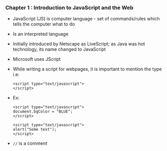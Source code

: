 ### Chapter 1 : Introduction to JavaScript and the Web

- JavaScript (JS) is computer language - set of commands/rules which tells the computer what to do
- Is an interpreted language

- Initially introduced by Netscape as LiveScript; as Java was hot technology, its name changed to JavaScript
- Microsoft uses JScript

- While writing a script for webpages, it is important to mention the type i.e:
  ```
  <script type="text/javascript">
  </script>
  ```

- Ex:
  ```
  <script type="text/javascript">
  document.bgColor = "BLUE";
  </script>
  ```

  ```
  <script type="text/javascript">
  alert("Some text");
  </script>
  ```

- `//` is a comment
